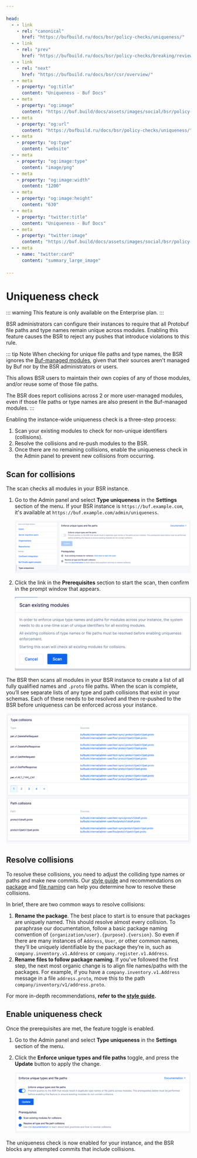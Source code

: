 ```yaml
---

head:
  - - link
    - rel: "canonical"
      href: "https://bufbuild.ru/docs/bsr/policy-checks/uniqueness/"
  - - link
    - rel: "prev"
      href: "https://bufbuild.ru/docs/bsr/policy-checks/breaking/review-commits/"
  - - link
    - rel: "next"
      href: "https://bufbuild.ru/docs/bsr/csr/overview/"
  - - meta
    - property: "og:title"
      content: "Uniqueness - Buf Docs"
  - - meta
    - property: "og:image"
      content: "https://buf.build/docs/assets/images/social/bsr/policy-checks/uniqueness.png"
  - - meta
    - property: "og:url"
      content: "https://bufbuild.ru/docs/bsr/policy-checks/uniqueness/"
  - - meta
    - property: "og:type"
      content: "website"
  - - meta
    - property: "og:image:type"
      content: "image/png"
  - - meta
    - property: "og:image:width"
      content: "1200"
  - - meta
    - property: "og:image:height"
      content: "630"
  - - meta
    - property: "twitter:title"
      content: "Uniqueness - Buf Docs"
  - - meta
    - property: "twitter:image"
      content: "https://buf.build/docs/assets/images/social/bsr/policy-checks/uniqueness.png"
  - - meta
    - name: "twitter:card"
      content: "summary_large_image"

---
```


# Uniqueness check

::: warning
This feature is only available on the Enterprise plan.
:::

BSR administrators can configure their instances to require that all Protobuf file paths and type names remain unique across modules. Enabling this feature causes the BSR to reject any pushes that introduce violations to this rule.

::: tip Note
When checking for unique file paths and type names, the BSR ignores the [Buf-managed modules](../../admin/instance/managed-modules/), given that their sources aren't managed by Buf nor by the BSR administrators or users.

This allows BSR users to maintain their own copies of any of those modules, and/or reuse some of those file paths.

The BSR does report collisions across 2 or more user-managed modules, even if those file paths or type names are also present in the Buf-managed modules.
:::

Enabling the instance-wide uniqueness check is a three-step process:

1.  Scan your existing modules to check for non-unique identifiers (collisions).
2.  Resolve the collisions and re-push modules to the BSR.
3.  Once there are no remaining collisions, enable the uniqueness check in the Admin panel to prevent new collisions from occurring.

## Scan for collisions

The scan checks all modules in your BSR instance.

1.  Go to the Admin panel and select **Type uniqueness** in the **Settings** section of the menu. If your BSR instance is `https://buf.example.com`, it's available at `https://buf.example.com/admin/uniqueness`.

    ![uniqueness panel overview](../../../images/bsr/policy-checks/overview.png)

2.  Click the link in the **Prerequisites** section to start the scan, then confirm in the prompt window that appears.

    ![module scanning modal](../../../images/bsr/policy-checks/scan-modal.png)

The BSR then scans all modules in your BSR instance to create a list of all fully qualified names and `.proto` file paths. When the scan is complete, you’ll see separate lists of any type and path collisions that exist in your schemas. Each of these needs to be resolved and then re-pushed to the BSR before uniqueness can be enforced across your instance.

![type and path collisions panel](../../../images/bsr/policy-checks/collisions.png)

## Resolve collisions

To resolve these collisions, you need to adjust the colliding type names or paths and make new commits. Our [style guide](../../../best-practices/style-guide/) and recommendations on [package](../../../reference/protobuf-files-and-packages/#packages) and [file naming](../../../reference/protobuf-files-and-packages/#file-paths) can help you determine how to resolve these collisions.

In brief, there are two common ways to resolve collisions:

1.  **Rename the package**. The best place to start is to ensure that packages are uniquely named. This should resolve almost every collision. To paraphrase our documentation, follow a basic package naming convention of `{organization/user}.{purpose}.{version}`. So even if there are many instances of `Address`, `User`, or other common names, they’ll be uniquely identifiable by the package they’re in, such as `company.inventory.v1.Address` or `company.register.v1.Address`.
2.  **Rename files to follow package naming**. If you've followed the first step, the next most organic change is to align file names/paths with the packages. For example, if you have a `company.inventory.v1.Address` message in a file `address.proto`, move this to the path `company/inventory/v1/address.proto`.

For more in-depth recommendations, **refer to the [style guide](../../../best-practices/style-guide/).**

## Enable uniqueness check

Once the prerequisites are met, the feature toggle is enabled.

1.  Go to the Admin panel and select **Type uniqueness** in the **Settings** section of the menu.
2.  Click the **Enforce unique types and file paths** toggle, and press the **Update** button to apply the change.

    ![enforcement toggle](../../../images/bsr/policy-checks/enforce-toggle.png)

The uniqueness check is now enabled for your instance, and the BSR blocks any attempted commits that include collisions.
